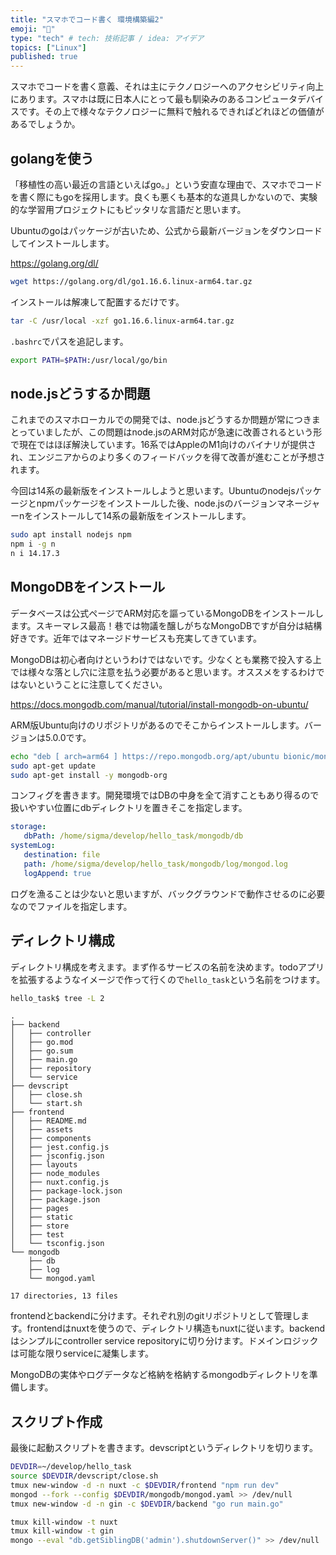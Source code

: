 ```yaml
---
title: "スマホでコード書く 環境構築編2"
emoji: "🍣"
type: "tech" # tech: 技術記事 / idea: アイデア
topics: ["Linux"]
published: true
---
```


スマホでコードを書く意義、それは主にテクノロジーへのアクセシビリティ向上にあります。スマホは既に日本人にとって最も馴染みのあるコンピュータデバイスです。その上で様々なテクノロジーに無料で触れるできればどれほどの価値があるでしょうか。

## golangを使う

「移植性の高い最近の言語といえばgo。」という安直な理由で、スマホでコードを書く際にもgoを採用します。良くも悪くも基本的な道具しかないので、実験的な学習用プロジェクトにもピッタリな言語だと思います。

Ubuntuのgoはパッケージが古いため、公式から最新バージョンをダウンロードしてインストールします。

https://golang.org/dl/

```bash
wget https://golang.org/dl/go1.16.6.linux-arm64.tar.gz
```

インストールは解凍して配置するだけです。

```bash
tar -C /usr/local -xzf go1.16.6.linux-arm64.tar.gz
```

`.bashrc`でパスを追記します。

```bash
export PATH=$PATH:/usr/local/go/bin
```

## node.jsどうするか問題

これまでのスマホローカルでの開発では、node.jsどうするか問題が常につきまとっていましたが、この問題はnode.jsのARM対応が急速に改善されるという形で現在ではほぼ解決しています。16系ではAppleのM1向けのバイナリが提供され、エンジニアからのより多くのフィードバックを得て改善が進むことが予想されます。

今回は14系の最新版をインストールしようと思います。Ubuntuのnodejsパッケージとnpmパッケージをインストールした後、node.jsのバージョンマネージャーnをインストールして14系の最新版をインストールします。

```bash
sudo apt install nodejs npm
npm i -g n
n i 14.17.3
```

## MongoDBをインストール

データベースは公式ページでARM対応を謳っているMongoDBをインストールします。スキーマレス最高！巷では物議を醸しがちなMongoDBですが自分は結構好きです。近年ではマネージドサービスも充実してきています。

MongoDBは初心者向けというわけではないです。少なくとも業務で投入する上では様々な落とし穴に注意を払う必要があると思います。オススメをするわけではないということに注意してください。

https://docs.mongodb.com/manual/tutorial/install-mongodb-on-ubuntu/

ARM版Ubuntu向けのリポジトリがあるのでそこからインストールします。バージョンは5.0.0です。

```bash
echo "deb [ arch=arm64 ] https://repo.mongodb.org/apt/ubuntu bionic/mongodb-org/5.0 multiverse" | sudo tee /etc/apt/sources.list.d/mongodb-org-5.0.list
sudo apt-get update
sudo apt-get install -y mongodb-org
```

コンフィグを書きます。開発環境ではDBの中身を全て消すこともあり得るので扱いやすい位置にdbディレクトリを置きそこを指定します。

```yaml
storage:
   dbPath: /home/sigma/develop/hello_task/mongodb/db
systemLog:
   destination: file
   path: /home/sigma/develop/hello_task/mongodb/log/mongod.log
   logAppend: true
```

ログを漁ることは少ないと思いますが、バックグラウンドで動作させるのに必要なのでファイルを指定します。

## ディレクトリ構成

ディレクトリ構成を考えます。まず作るサービスの名前を決めます。todoアプリを拡張するようなイメージで作って行くので`hello_task`という名前をつけます。

```bash
hello_task$ tree -L 2
```

```
.
├── backend
│   ├── controller
│   ├── go.mod
│   ├── go.sum
│   ├── main.go
│   ├── repository
│   └── service
├── devscript
│   ├── close.sh
│   └── start.sh
├── frontend
│   ├── README.md
│   ├── assets
│   ├── components
│   ├── jest.config.js
│   ├── jsconfig.json
│   ├── layouts
│   ├── node_modules
│   ├── nuxt.config.js
│   ├── package-lock.json
│   ├── package.json
│   ├── pages
│   ├── static
│   ├── store
│   ├── test
│   └── tsconfig.json
└── mongodb
    ├── db
    ├── log
    └── mongod.yaml

17 directories, 13 files
```

frontendとbackendに分けます。それぞれ別のgitリポジトリとして管理します。frontendはnuxtを使うので、ディレクトリ構造もnuxtに従います。backendはシンプルにcontroller service repositoryに切り分けます。ドメインロジックは可能な限りserviceに凝集します。

MongoDBの実体やログデータなど格納を格納するmongodbディレクトリを準備します。

## スクリプト作成

最後に起動スクリプトを書きます。devscriptというディレクトリを切ります。

```bash
DEVDIR=~/develop/hello_task
source $DEVDIR/devscript/close.sh
tmux new-window -d -n nuxt -c $DEVDIR/frontend "npm run dev"
mongod --fork --config $DEVDIR/mongodb/mongod.yaml >> /dev/null
tmux new-window -d -n gin -c $DEVDIR/backend "go run main.go"
```

```bash
tmux kill-window -t nuxt
tmux kill-window -t gin
mongo --eval "db.getSiblingDB('admin').shutdownServer()" >> /dev/null
```

